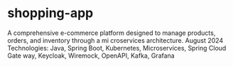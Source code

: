 # shopping-app
 A comprehensive e-commerce platform designed to  manage products, orders, and inventory through a mi croservices architecture.  August 2024  Technologies: Java, Spring Boot, Kubernetes, Microservices, Spring Cloud Gate way, Keycloak, Wiremock, OpenAPI, Kafka, Grafana

